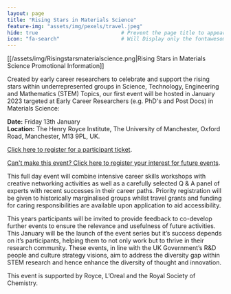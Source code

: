 ```yaml
---
layout: page
title: "Rising Stars in Materials Science"
feature-img: "assets/img/pexels/travel.jpeg" 
hide: true                           # Prevent the page title to appear in the navbar
icon: "fa-search"                    # Will Display only the fontawesome icon (here: fa-search) and not the title
---
```


[[/assets/img/Risingstarsmaterialscience.png|Rising Stars in Materials Science Promotional Information]] 

Created by early career researchers to celebrate and support the rising stars within underrepresented groups in Science, Technology, Engineering and Mathematics (STEM) Topics, our first event will be hosted in January 2023 targeted at Early Career Researchers (e.g. PhD's and Post Docs) in Materials Science:

**Date:** Friday 13th January        
**Location:** The Henry Royce Institute, The University of Manchester, Oxford Road, Manchester, M13 9PL, UK.

[Click here to register for a participant ticket](https://forms.office.com/r/DgJ6TH8EPU).

[Can't make this event? Click here to register your interest for future events](https://forms.office.com/r/vFve9CKBM4).

This full day event will combine intensive career skills workshops with creative networking activities as well as a carefully selected Q & A panel of experts with recent successes in their career paths. Priority registration will be given to historically marginalised groups whilst travel grants and funding for caring responsibilities are available upon application to aid accessibility.

This years participants will be invited to provide feedback to co-develop further events to ensure the relevance and usefulness of future activities. This January will be the launch of the event series but it’s success depends on it’s participants, helping them to not only work but to thrive in their research community. These events, in line with the UK Government’s R&D people and culture strategy visions, aim to address the diversity gap within STEM research and hence enhance the diversity of thought and innovation. 

This event is supported by Royce, L’Oreal and the Royal Society of Chemistry. 





